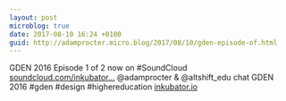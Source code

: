 ```yaml
---
layout: post
microblog: true
date: 2017-08-10 16:24 +0100
guid: http://adamprocter.micro.blog/2017/08/10/gden-episode-of.html
---
```

GDEN 2016 Episode 1 of 2 now on #SoundCloud [soundcloud.com/inkubator...](https://soundcloud.com/inkubator-3/gden-2016-episode-1-of-2) @adamprocter & @altshift_edu chat GDEN 2016 #gden #design #highereducation [inkubator.io](http://inkubator.io)
